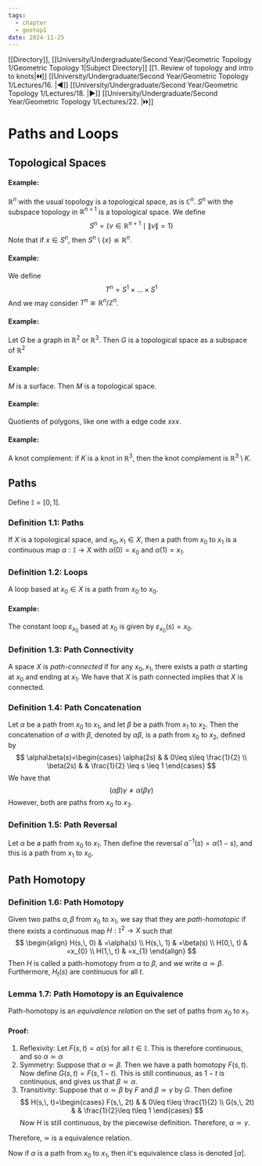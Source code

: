 ```yaml
---
tags:
  - chapter
  - geotop1
date: 2024-11-25
---
```

[[Directory]], [[University/Undergraduate/Second Year/Geometric Topology 1/Geometric Topology 1|Subject Directory]]
[[1. Review of topology and intro to knots|🞀🞀]] [[University/Undergraduate/Second Year/Geometric Topology 1/Lectures/16. |◀]] [[University/Undergraduate/Second Year/Geometric Topology 1/Lectures/18. |▶]] [[University/Undergraduate/Second Year/Geometric Topology 1/Lectures/22. |🞂🞂]]
# Paths and Loops
## Topological Spaces
#### Example:
${} \mathbb{R}^{n}$ with the usual topology is a topological space, as is ${} \mathbb{C}^{n}$. 
${} S^{n}$ with the subspace topology in ${} \mathbb{R}^{n+1} {}$ is a topological space. We define
$$
S^{n}=\{ v \in \mathbb{R}^{n+1} \mid  \lVert v \rVert =1 \}
$$
Note that if ${} x \in S^{n} {}$, then ${} S^{n} \setminus \{ x \} \cong \mathbb{R}^{n} {}$. 
#### Example:
We define
$$
T^{n}=S^{1} \times{\dots}\times S^{1}
$$
And we may consider ${} T^{n}\cong \mathbb{R}^{n} / \mathbb{Z}^{n} {}$.
#### Example:
Let $G$ be a graph in ${} \mathbb{R}^{2} {}$ or ${} \mathbb{R}^{3} {}$. Then $G {}$ is a topological space as a subspace of $\mathbb{R}^{2} {}$
#### Example:
${} M$ is a surface. Then $M$ is a topological space.
#### Example: 
Quotients of polygons, like one with a edge code $xxx {}$.
#### Example:
A knot complement: if $K$ is a knot in ${} \mathbb{R}^{3}$, then the knot complement is ${} \mathbb{R}^{3} \setminus K {}$. 
## Paths
Define ${} \mathbb{I}=[0,\, 1] {}$. 
### Definition 1.1: Paths
If ${} X {}$ is a topological space, and ${} x_{0},\, x_{1} \in X {}$, then a path from ${} x_{0}$ to $x_{1}$ is a continuous map ${} \alpha:\mathbb{I} \to{}X {}$ with ${} \alpha(0)=x_{0} {}$ and ${} \alpha(1)=x_{1} {}$. 
### Definition 1.2: Loops
A loop based at ${} x_{0} \in X {}$ is a path from $x_{0}$ to $x_{0}$. 
#### Example:
The constant loop ${} \varepsilon_{x_{0}}$ based at $x_{0}$ is given by ${} \varepsilon_{x_{0}}(s)=x_{0} {}$.
### Definition 1.3: Path Connectivity
A space $X$ is *path-connected* if for any ${} x_{0},\, x_{1} {}$, there exists a path $\alpha$ starting at $x_{0}$ and ending at $x_{1}$. We have that $X$ is path connected implies that $X$ is connected. 
### Definition 1.4: Path Concatenation
Let $\alpha$ be a path from $x_{0}$ to $x_{1} {}$, and let $\beta$ be a path from $x_{1}$ to $x_{2}$. Then the concatenation of $\alpha$ with $\beta$, denoted by $\alpha\beta$, is a path from $x_{0}$ to $x_{2}$, defined by
$$
\alpha\beta(s)=\begin{cases}
\alpha(2s) &  & 0\leq s\leq \frac{1}{2} \\
\beta(2s) &  & \frac{1}{2} \leq  s \leq  1
\end{cases}
$$
We have that
$$
(\alpha \beta)\gamma\neq \alpha(\beta\gamma)
$$
However, both are paths from $x_{0}$ to $x_{3}$. 
### Definition 1.5: Path Reversal
Let $\alpha$ be a path from $x_{0} {}$ to $x_{1}$. Then define the reversal ${} \alpha ^{-1}(s)=\alpha(1-s) {}$, and this is a path from $x_{1}$ to $x_{0} {}$. 
## Path Homotopy
### Definition 1.6: Path Homotopy
Given two paths ${} \alpha,\, \beta {}$ from ${} x_{0} {}$ to ${} x_{1} {}$, we say that they are *path-homotopic* if there exists a continuous map ${} H:\mathbb{I}^{2} \to{}X {}$ such that
$$
\begin{align}
H(s,\, 0) & =\alpha(s) \\
H(s,\, 1) & =\beta(s) \\
H(0,\, t) & =x_{0}  \\
H(1,\, t) & =x_{1} 
\end{align}
$$
Then $H {}$ is called a path-homotopy from $\alpha {}$ to $\beta$, and we write ${} \alpha \simeq \beta {}$. Furthermore, $H_{t}(s)$ are continuous for all $t$. 
### Lemma 1.7: Path Homotopy is an Equivalence
Path-homotopy is an *equivalence relation* on the set of paths from $x_{0}$ to $x_{1}$. 
#### Proof:
1) Reflexivity:
Let ${} F(s,\, t)=\alpha(s) {}$ for all ${} t \in \mathbb{I} {}$. This is therefore continuous, and so ${} \alpha \simeq \alpha {}$
2) Symmetry:
Suppose that $\alpha \simeq \beta {}$. Then we have a path homotopy ${} F(s,\, t) {}$. Now define ${} G(s,\, t)=F(s,\, 1-t) {}$. This is still continuous, as ${} 1-t {}$ is continuous, and gives us that $\beta \simeq \alpha {}$.
3) Transitivity:
Suppose that ${} \alpha \simeq \beta {}$ by $F$ and $\beta \simeq \gamma {}$ by $G$. Then define
$$
H(s,\, t)=\begin{cases}
F(s,\, 2t) &  & 0\leq t\leq \frac{1}{2} \\
G(s,\, 2t) &  & \frac{1}{2}\leq t\leq 1
\end{cases}
$$
Now $H$ is still continuous, by the piecewise definition. Therefore, $\alpha \simeq \gamma {}$. 

Therefore, $\simeq$ is a equivalence relation.

Now if $\alpha$ is a path from $x_{0}$ to $x_{1}$, then it's equivalence class is denoted ${} [\alpha]$. 